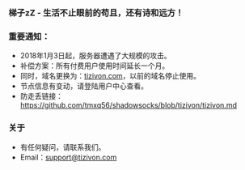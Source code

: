 ### 梯子zZ - 生活不止眼前的苟且，还有诗和远方！
### 重要通知：
- 2018年1月3日起，服务器遭遇了大规模的攻击。
- 补偿方案：所有付费用户使用时间延长一个月。
- 同时，域名更换为：[tizivon.com](http://tizivon.com/)，以前的域名停止使用。
- 节点信息有变动，请登陆用户中心查看。
- 防走丢链接：<https://github.com/tmxq56/shadowsocks/blob/tizivon/tizivon.md>
### 关于
- 有任何疑问，请联系我们。
- Email：support@tizivon.com

